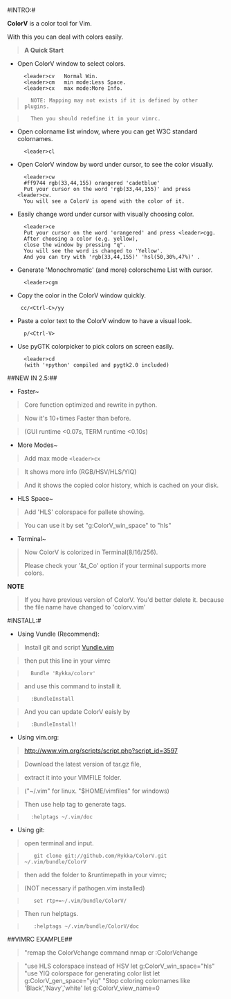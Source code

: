 
#INTRO:#

**ColorV** is a color tool for Vim.
 
With this you can deal with colors easily.
    
>  **A Quick Start**

* Open ColorV window to select colors. 

        <leader>cv   Normal Win.
        <leader>cm   min mode:Less Space.
        <leader>cx   max mode:More Info.

>       NOTE: Mapping may not exists if it is defined by other plugins.  
 
>       Then you should redefine it in your vimrc.

* Open colorname list window, where you can get W3C standard colornames.
 
        <leader>cl

* Open ColorV window by word under cursor, to see the color visually.

        <leader>cw
        #ff9744 rgb(33,44,155) orangered 'cadetblue'
        Put your cursor on the word 'rgb(33,44,155)' and press <leader>cw.
        You will see a ColorV is opend with the color of it.

* Easily change word under cursor with visually choosing color.
 
        <leader>ce
        Put your cursor on the word 'orangered' and press <leader>cgg.
        After choosing a color (e.g. yellow),
        close the window by pressing "q". 
        You will see the word is changed to 'Yellow'.
        And you can try with 'rgb(33,44,155)' 'hsl(50,30%,47%)' .

* Generate 'Monochromatic' (and more) colorscheme List with cursor.
 
        <leader>cgm

*  Copy the color in the ColorV window quickly.

        cc/<Ctrl-C>/yy

* Paste a color text to the ColorV window to have a visual look.

        p/<Ctrl-V>

* Use pyGTK colorpicker to pick colors on screen easily.
 
        <leader>cd
        (with '+python' compiled and pygtk2.0 included)

##NEW IN 2.5:##
+ Faster~

>   Core function optimized and rewrite in python.

>   Now it's 10+times Faster than before.

>   (GUI runtime <0.07s, TERM runtime <0.10s)

+ More Modes~

>   Add max mode `<leader>cx`  

>   It shows more info (RGB/HSV/HLS/YIQ)

>   And it shows the copied color history, which is cached on your disk.

+ HLS Space~

>   Add 'HLS' colorspace for pallete showing.
 
>   You can use it by set "g:ColorV_win_space" to "hls"
 
+ Terminal~

>   Now ColorV is colorized in Terminal(8/16/256).   
>
>   Please check your '&t_Co' option if your terminal supports more colors.

  **NOTE** 

>   If you have previous version of ColorV.
>   You'd better delete it.
>   because the file name have changed to 'colorv.vim'
 
#INSTALL:#
    
  * Using Vundle (Recommend): 
  
>  Install git and script [Vundle.vim](https://github.com/gmarik/vundle)

>  then put this line in your vimrc  

>       Bundle 'Rykka/colorv' 

>  and use this command to install it.  

>       :BundleInstall 

>  And you can update ColorV eaisly by

>       :BundleInstall! 

  * Using vim.org: 

>  http://www.vim.org/scripts/script.php?script_id=3597

>  Download the latest version of tar.gz file, 

>  extract it into your VIMFILE folder.

>  ("~/.vim" for linux. "$HOME/vimfiles" for windows)

>  Then use help tag to generate tags.

>       :helptags ~/.vim/doc     

  * Using git: 

>  open terminal and input.
  
>        git clone git://github.com/Rykka/ColorV.git ~/.vim/bundle/ColorV 

>  then add the folder to &runtimepath in your vimrc;

>  (NOT necessary if pathogen.vim installed) 

>        set rtp+=~/.vim/bundle/ColorV/ 

>  Then run helptags.

>        :helptags ~/.vim/bundle/ColorV/doc  

##VIMRC EXAMPLE##
    
>   "remap the ColorVchange command 
>   nmap <silent> <leader>cr :ColorVchange<CR>

>   "use HLS colorspace instead of HSV
>   let g:ColorV_win_space="hls"  
>   "use YIQ colorspace for generating color list
>   let g:ColorV_gen_space="yiq" 
>   "Stop coloring colornames like 'Black','Navy','white'
>   let g:ColorV_view_name=0
